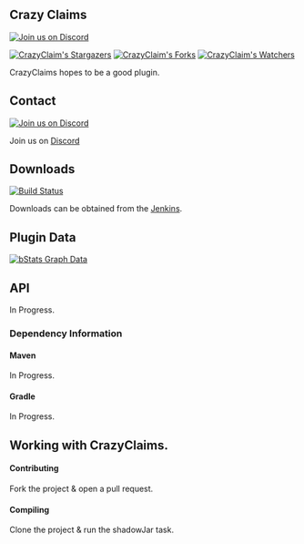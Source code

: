 ## Crazy Claims

[![Join us on Discord](https://img.shields.io/discord/182615261403283459.svg?label=&logo=discord&logoColor=ffffff&color=7389D8&labelColor=6A7EC2)](https://discord.badbones69.com)

[![CrazyClaim's Stargazers](https://img.shields.io/github/stars/Crazy-Crew/Crazy-Claims?label=stars&logo=github)](https://github.com/Crazy-Crew/Crazy-Claims/stargazers)
[![CrazyClaim's Forks](https://img.shields.io/github/forks/Crazy-Crew/Crazy-Claims?label=forks&logo=github)](https://github.com/Crazy-Crew/Crazy-Claims/network/members)
[![CrazyClaim's Watchers](https://img.shields.io/github/watchers/Crazy-Crew/Crazy-Claims?label=watchers&logo=github)](https://github.com/Crazy-Crew/Crazy-Claims/watchers)

CrazyClaims hopes to be a good plugin.

## Contact
[![Join us on Discord](https://img.shields.io/discord/182615261403283459.svg?label=&logo=discord&logoColor=ffffff&color=7389D8&labelColor=6A7EC2)](https://discord.badbones69.com)

Join us on [Discord](https://discord.badbones69.com)

## Downloads
[![Build Status](https://jenkins.badbones69.com/view/Stable/job/Crazy-Claims/badge/icon)](https://jenkins.badbones69.com/view/Stable/job/Crazy-Claims/)

Downloads can be obtained from the [Jenkins](https://jenkins.badbones69.com/view/Stable/job/Crazy-Claims/).

## Plugin Data
[![bStats Graph Data](https://bstats.org/signatures/bukkit/CrazyClaims.svg)](https://bstats.org/plugin/bukkit/CrazyClaims/4514)

## API
In Progress.

### Dependency Information

#### Maven
In Progress.

#### Gradle
In Progress.

## Working with CrazyClaims.

#### Contributing
Fork the project & open a pull request.

#### Compiling
Clone the project & run the shadowJar task.
